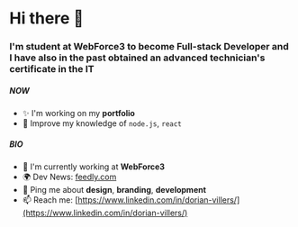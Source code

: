 # Hi there 👋

### I'm student at WebForce3 to become Full-stack Developer and I have also in the past obtained an advanced technician's certificate in the IT

##### NOW

- ✨ I'm working on my **portfolio** 
- 🍑 Improve my knowledge of `node.js`, `react`

##### BIO

- 🏢 I'm currently working at **WebForce3**
- 🌍 Dev News: [feedly.com](https://feedly.com/)
- 💬 Ping me about **design**, **branding**, **development**
- 📫 Reach me: [https://www.linkedin.com/in/dorian-villers/](https://www.linkedin.com/in/dorian-villers/)
